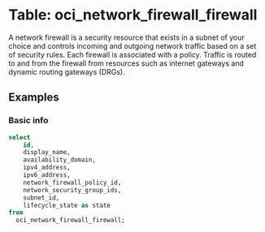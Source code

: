 # Table: oci_network_firewall_firewall

A network firewall is a security resource that exists in a subnet of your choice and controls incoming and outgoing network traffic based on a set of security rules. Each firewall is associated with a policy. Traffic is routed to and from the firewall from resources such as internet gateways and dynamic routing gateways (DRGs).

## Examples

### Basic info

```sql
select
    id,
    display_name,
    availability_domain,
    ipv4_address,
    ipv6_address,
    network_firewall_policy_id,
    network_security_group_ids,
    subnet_id,
    lifecycle_state as state
from
  oci_network_firewall_firewall;
```